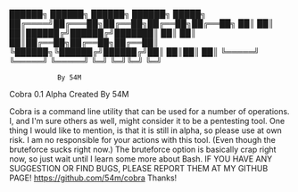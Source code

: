  ██████╗ ██████╗ ██████╗ ██████╗  █████╗ 
██╔════╝██╔═══██╗██╔══██╗██╔══██╗██╔══██╗
██║     ██║   ██║██████╔╝██████╔╝███████║
██║     ██║   ██║██╔══██╗██╔══██╗██╔══██║
╚██████╗╚██████╔╝██████╔╝██║  ██║██║  ██║
 ╚═════╝ ╚═════╝ ╚═════╝ ╚═╝  ╚═╝╚═╝  ╚═╝
 
 				By 54M
 
Cobra 0.1 Alpha Created By 54M

Cobra is a command line utility that can be used for a number of operations.
I, and I'm sure others as well, might consider it to be a pentesting tool.
One thing I would like to mention, is that it is still in alpha, so please use at own risk.
I am no responsible for your actions with this tool. (Even though the bruteforce sucks right now.)
The bruteforce option is basically crap right now, so just wait until I learn some more about Bash.
IF YOU HAVE ANY SUGGESTION OR FIND BUGS, PLEASE REPORT THEM AT MY GITHUB PAGE! https://github.com/54m/cobra
 Thanks!
 
 
 